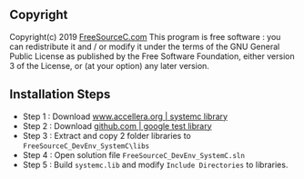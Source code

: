 ## Copyright
Copyright(c) 2019 [FreeSourceC.com](http://freesourcec.com/)
This program is free software : you can redistribute it and / or modify it under the terms of the GNU General Public License as published by the Free Software Foundation, either version 3 of the License, or (at your option) any later version.

## Installation Steps
- Step 1 : Download [www.accellera.org | systemc library](https://www.accellera.org/downloads/standards/systemc)
- Step 2 : Download [github.com | google test library](https://github.com/google/googletest)
- Step 3 : Extract and copy 2 folder libraries to `FreeSourceC_DevEnv_SystemC\libs`
- Step 4 : Open solution file `FreeSourceC_DevEnv_SystemC.sln` 
- Step 5 : Build `systemc.lib` and modify `Include Directories` to libraries.